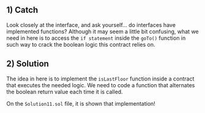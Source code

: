 ## 1) Catch
Look closely at the interface, and ask yourself... do interfaces have implemented functions? 
Although it may seem a little bit confusing, what we need in here is to access the ```if statement``` inside the ```goTo()``` function in such way to crack the boolean logic this contract relies on.

## 2) Solution
The idea in here is to implement the ```isLastFloor``` function inside a contract that executes the needed logic. We need to code a function that alternates the boolean return value each time it is called.

On the ```Solution11.sol``` file, it is shown that implementation!
